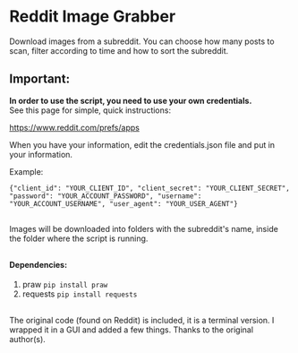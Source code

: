 # Reddit Image Grabber
Download images from a subreddit. You can choose how many posts to scan, filter according to time and how to sort the subreddit.
##
## Important: 

**In order to use the script, you need to use your own credentials.**  
See this page for simple, quick instructions:

https://www.reddit.com/prefs/apps

When you have your information, edit the credentials.json file and put in your information.

Example:

    {"client_id": "YOUR_CLIENT_ID", "client_secret": "YOUR_CLIENT_SECRET", "password": "YOUR_ACCOUNT_PASSWORD", "username": "YOUR_ACCOUNT_USERNAME", "user_agent": "YOUR_USER_AGENT"}
    
## 
Images will be downloaded into folders with the subreddit's name, inside the folder where the script is running.
##

#### Dependencies:
1. praw `pip install praw`
2. requests `pip install requests`

##
The original code (found on Reddit) is included, it is a terminal version. I wrapped it in a GUI and added a few things. Thanks to the original author(s).